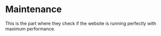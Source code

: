 # Maintenance
This is the part where they check if the website is running perfectly with maximum performance.

